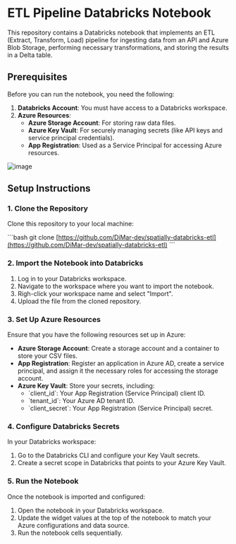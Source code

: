 
# ETL Pipeline Databricks Notebook

This repository contains a Databricks notebook that implements an ETL (Extract, Transform, Load) pipeline for ingesting data from an API and Azure Blob Storage, performing necessary transformations, and storing the results in a Delta table.

## Prerequisites

Before you can run the notebook, you need the following:

1. **Databricks Account**: You must have access to a Databricks workspace.
2. **Azure Resources**:
   - **Azure Storage Account**: For storing raw data files.
   - **Azure Key Vault**: For securely managing secrets (like API keys and service principal credentials).
   - **App Registration**: Used as a Service Principal for accessing Azure resources.

![image](https://github.com/user-attachments/assets/861178b5-32e8-48e9-a398-9f32044f715e)

## Setup Instructions

### 1. Clone the Repository
Clone this repository to your local machine:

\`\`\`bash
git clone [https://github.com/DiMar-dev/spatially-databricks-etl](https://github.com/DiMar-dev/spatially-databricks-etl)
\`\`\`

### 2. Import the Notebook into Databricks

1. Log in to your Databricks workspace.
2. Navigate to the workspace where you want to import the notebook.
3. Righ-click your workspace name and select "Import".
4. Upload the file from the cloned repository.

### 3. Set Up Azure Resources

Ensure that you have the following resources set up in Azure:

- **Azure Storage Account**: Create a storage account and a container to store your CSV files.
- **App Registration**: Register an application in Azure AD, create a service principal, and assign it the necessary roles for accessing the storage account.
- **Azure Key Vault**: Store your secrets, including:
  - \`client_id\`: Your App Registration (Service Principal) client ID.
  - \`tenant_id\`: Your Azure AD tenant ID.
  - \`client_secret\`: Your App Registration (Service Principal) secret.

### 4. Configure Databricks Secrets

In your Databricks workspace:

1. Go to the Databricks CLI and configure your Key Vault secrets.
2. Create a secret scope in Databricks that points to your Azure Key Vault.

### 5. Run the Notebook

Once the notebook is imported and configured:

1. Open the notebook in your Databricks workspace.
2. Update the widget values at the top of the notebook to match your Azure configurations and data source.
3. Run the notebook cells sequentially.

